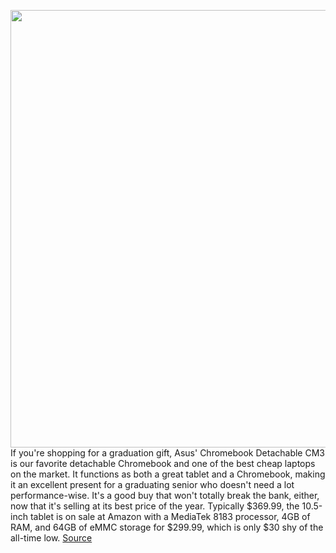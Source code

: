 <img src='https://cdn.vox-cdn.com/thumbor/4t1Uktl-UUlftyHoNemMPtIJ1JQ=/0x0:2040x1360/1200x800/filters:focal(857x517:1183x843)/cdn.vox-cdn.com/uploads/chorus_image/image/70877997/mchin_20190829_4618_0001.0.jpg' width='700px' /><br/>
If you're shopping for a graduation gift, Asus' Chromebook Detachable CM3 is our favorite detachable Chromebook and one of the best cheap laptops on the market. It functions as both a great tablet and a Chromebook, making it an excellent present for a graduating senior who doesn't need a lot performance-wise. It's a good buy that won't totally break the bank, either, now that it's selling at its best price of the year. Typically $369.99, the 10.5-inch tablet is on sale at Amazon with a MediaTek 8183 processor, 4GB of RAM, and 64GB of eMMC storage for $299.99, which is only $30 shy of the all-time low.
<a href='https://www.theverge.com/good-deals/2022/5/17/23074887/asus-chromebook-cm3-lenovo-duet-samsung-galaxy-buds-apple-watch-deal-sale'> Source <a/>